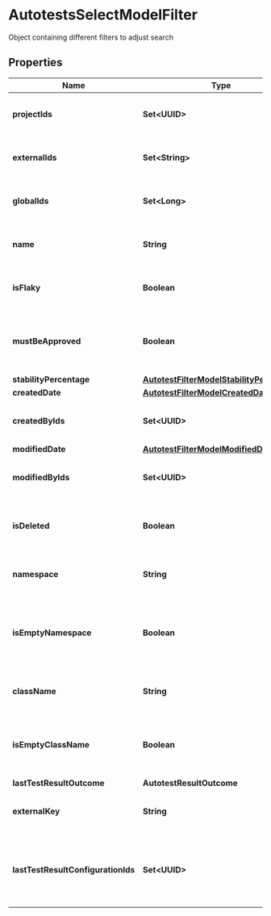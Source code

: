 

# AutotestsSelectModelFilter

Object containing different filters to adjust search

## Properties

| Name | Type | Description | Notes |
|------------ | ------------- | ------------- | -------------|
|**projectIds** | **Set&lt;UUID&gt;** | Specifies an autotest projects IDs to search for |  [optional] |
|**externalIds** | **Set&lt;String&gt;** | Specifies an autotest external IDs to search for |  [optional] |
|**globalIds** | **Set&lt;Long&gt;** | Specifies an autotest global IDs to search for |  [optional] |
|**name** | **String** | Specifies an autotest name to search for |  [optional] |
|**isFlaky** | **Boolean** | Specifies an autotest flaky status to search for |  [optional] |
|**mustBeApproved** | **Boolean** | Specifies an autotest unapproved changes status to search for |  [optional] |
|**stabilityPercentage** | [**AutotestFilterModelStabilityPercentage**](AutotestFilterModelStabilityPercentage.md) |  |  [optional] |
|**createdDate** | [**AutotestFilterModelCreatedDate**](AutotestFilterModelCreatedDate.md) |  |  [optional] |
|**createdByIds** | **Set&lt;UUID&gt;** | Specifies an autotest creator IDs to search for |  [optional] |
|**modifiedDate** | [**AutotestFilterModelModifiedDate**](AutotestFilterModelModifiedDate.md) |  |  [optional] |
|**modifiedByIds** | **Set&lt;UUID&gt;** | Specifies an autotest last editor IDs to search for |  [optional] |
|**isDeleted** | **Boolean** | Specifies an autotest deleted status to search for |  [optional] |
|**namespace** | **String** | Specifies an autotest namespace to search for |  [optional] |
|**isEmptyNamespace** | **Boolean** | Specifies an autotest namespace name presence status to search for |  [optional] |
|**className** | **String** | Specifies an autotest class name to search for |  [optional] |
|**isEmptyClassName** | **Boolean** | Specifies an autotest class name presence status to search for |  [optional] |
|**lastTestResultOutcome** | **AutotestResultOutcome** |  |  [optional] |
|**externalKey** | **String** | Specifies an autotest external key to search for |  [optional] |
|**lastTestResultConfigurationIds** | **Set&lt;UUID&gt;** | Specifies an autotest configuration IDs of the last test result to search for |  [optional] |



